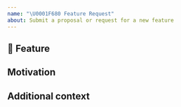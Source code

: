 ```yaml
---
name: "\U0001F680 Feature Request"
about: Submit a proposal or request for a new feature
---
```


## 🚀 Feature
<!-- A clear and concise description of the feature proposal. -->

## Motivation

<!-- Please outline the motivation for the proposal. Is your feature request related to  -->
<!-- a problem? e.g., I'm always frustrated when [...]. If this is related to another  -->
<!-- GitHub issue, please link here too. -->

## Additional context

<!-- Add any other context or screenshots about the feature request here. -->